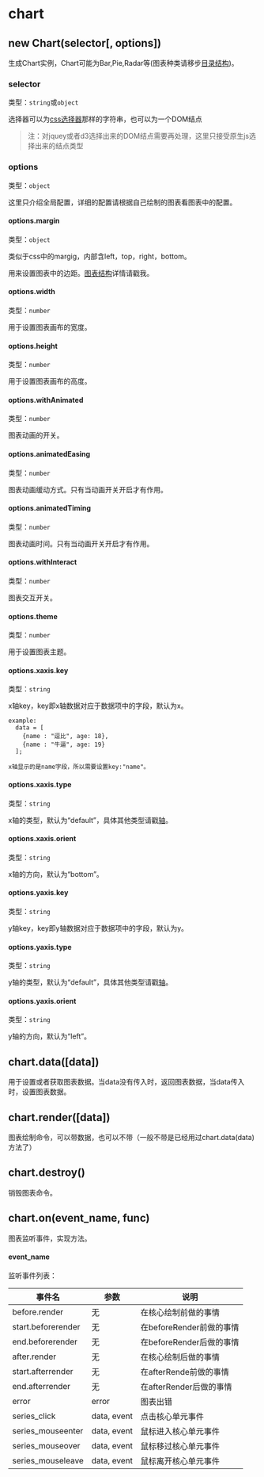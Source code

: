 # chart

## new Chart(selector[, options])

生成Chart实例，Chart可能为Bar,Pie,Radar等(图表种类请移步[目录结构](./README.md))。

### selector
类型：`string`或`object`

选择器可以为[css选择器](https://developer.mozilla.org/en-US/docs/Web/Guide/CSS/Getting_started/Selectors)那样的字符串，也可以为一个DOM结点

> 注：对jquey或者d3选择出来的DOM结点需要再处理，这里只接受原生js选择出来的结点类型 

### options
类型：`object`

这里只介绍全局配置，详细的配置请根据自己绘制的图表看图表中的配置。

#### options.margin
类型：`object`

类似于css中的margig，内部含left，top，right，bottom。

用来设置图表中的边距。[图表结构]()详情请戳我。

#### options.width
类型：`number`

用于设置图表画布的宽度。

#### options.height
类型：`number`

用于设置图表画布的高度。

#### options.withAnimated
类型：`number`

图表动画的开关。

#### options.animatedEasing
类型：`number`

图表动画缓动方式。只有当动画开关开启才有作用。

#### options.animatedTiming
类型：`number`

图表动画时间。只有当动画开关开启才有作用。

#### options.withInteract
类型：`number`

图表交互开关。

#### options.theme
类型：`number`

用于设置图表主题。

#### options.xaxis.key
类型：`string`

x轴key，key即x轴数据对应于数据项中的字段，默认为x。

```
example:
  data = [
    {name : "逗比", age: 18},
    {name : "牛逼", age: 19}
  ];
  
x轴显示的是name字段，所以需要设置key:"name"。
```

#### options.xaxis.type
类型：`string`

x轴的类型，默认为“default”，具体其他类型请戳[轴](../plugin/wedget/axis.md)。

#### options.xaxis.orient
类型：`string`

x轴的方向，默认为“bottom”。

#### options.yaxis.key
类型：`string`

y轴key，key即y轴数据对应于数据项中的字段，默认为y。

#### options.yaxis.type
类型：`string`

y轴的类型，默认为“default”，具体其他类型请戳[轴](../plugin/wedget/axis.md)。

#### options.yaxis.orient
类型：`string`

y轴的方向，默认为“left”。

## chart.data([data])

用于设置或者获取图表数据。当data没有传入时，返回图表数据，当data传入时，设置图表数据。

## chart.render([data])

图表绘制命令，可以带数据，也可以不带（一般不带是已经用过chart.data(data)方法了）


## chart.destroy()
销毁图表命令。

## chart.on(event_name, func)
图表监听事件，实现方法。

#### event_name
监听事件列表：

| 事件名 | 参数 | 说明 |
| -- | -- | -- |
| before.render | 无 | 在核心绘制前做的事情 |
| start.beforerender | 无 | 在beforeRender前做的事情 |
| end.beforerender | 无 | 在beforeRender后做的事情 |
| after.render | 无 | 在核心绘制后做的事情 |
| start.afterrender | 无 | 在afterRende前做的事情 |
| end.afterrender | 无 | 在afterRender后做的事情 |
| error | error | 图表出错 |
| series_click | data, event | 点击核心单元事件 |
| series_mouseenter | data, event | 鼠标进入核心单元事件 |
| series_mouseover | data, event | 鼠标移过核心单元事件 |
| series_mouseleave | data, event | 鼠标离开核心单元事件 |

